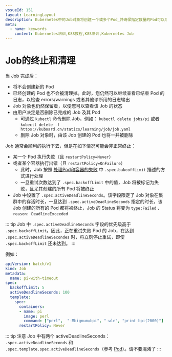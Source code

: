 ```yaml
---
vssueId: 151
layout: LearningLayout
description: Kubernetes中的Job对象将创建一个或多个Pod_并确保指定数量的Pod可以成功执行到进程正常结束_本文描述Job如何终止和清理
meta:
  - name: keywords
    content: Kubernetes培训,K8S教程,K8S培训,Kubernetes Job
---
```


# Job的终止和清理

<AdSenseTitle>

</AdSenseTitle>

当 Job 完成后：
* 将不会创建新的 Pod
* 已经创建的 Pod 也不会被清理掉。此时，您仍然可以继续查看已结束 Pod 的日志，以检查 errors/warnings 或者其他诊断用的日志输出
* Job 对象也仍然保留着，以便您可以查看该 Job 的状态
* 由用户决定是否删除已完成的 Job 及其 Pod
  * 可通过 `kubectl` 命令删除 Job，例如： `kubectl delete jobs/pi` 或者 `kubectl delete -f https://kuboard.cn/statics/learning/job/job.yaml`
  * 删除 Job 对象时，由该 Job 创建的 Pod 也将一并被删除

Job 通常会顺利的执行下去，但是在如下情况可能会非正常终止：
* 某一个 Pod 执行失败（且 `restartPolicy=Never`）
* 或者某个容器执行出错（且 `restartPolicy=OnFailure`）
  * 此时，Job 按照 [处理Pod和容器的失败](./failure.html) 中 `.spec.bakcoffLimit` 描述的方式进行处理
  * 一旦重试次数达到了 `.spec.backoffLimit` 中的值，Job 将被标记为失败，且尤其创建的所有 Pod 将被终止
* Job 中设置了 `.spec.activeDeadlineSeconds`。该字段限定了 Job 对象在集群中的存活时长，一旦达到 `.spec.activeDeadlineSeconds` 指定的时长，该 Job 创建的所有的 Pod 都将被终止，Job 的 Status 将变为 `type:Failed` 、 `reason: DeadlineExceeded`

::: tip
Job 中 `.spec.activeDeadlineSeconds` 字段的优先级高于 `.spec.backoffLimit`。因此，正在重试失败 Pod 的 Job，在达到 `.spec.activeDeadlineSecondes` 时，将立刻停止重试，即使 `.spec.backoffLimit` 还未达到。
:::

例如：

``` yaml {7}
apiVersion: batch/v1
kind: Job
metadata:
  name: pi-with-timeout
spec:
  backoffLimit: 5
  activeDeadlineSeconds: 100
  template:
    spec:
      containers:
      - name: pi
        image: perl
        command: ["perl",  "-Mbignum=bpi", "-wle", "print bpi(2000)"]
      restartPolicy: Never
```

::: tip 注意
Job 中有两个 activeDeadlineSeconds： `.spec.activeDeadlineSeconds` 和 `.spec.template.spec.activeDeadlineSeconds`（参考 [Pod](/learning/k8s-intermediate/workload/init-container.html#初始化容器的行为)）。请不要混淆了
:::
